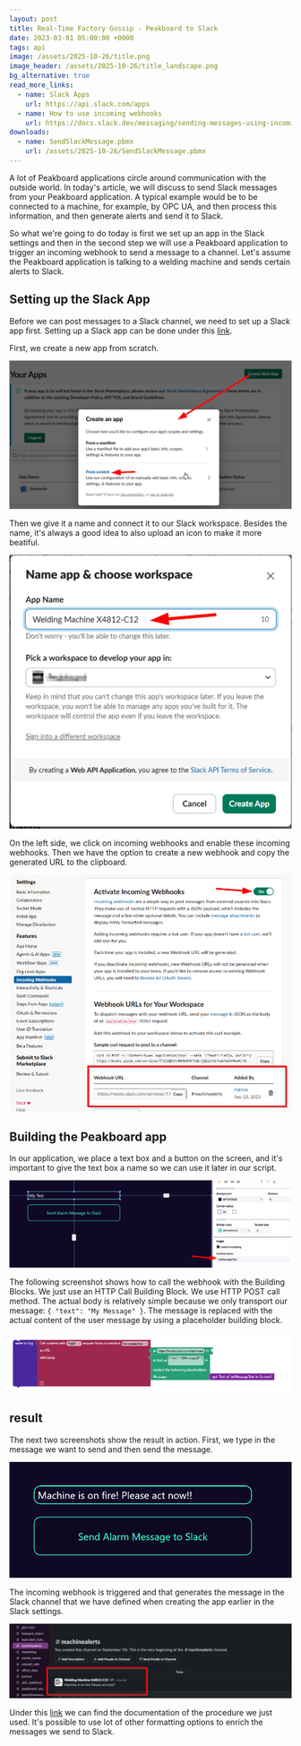 ```yaml
---
layout: post
title: Real-Time Factory Gossip - Peakboard to Slack
date: 2023-03-01 05:00:00 +0000
tags: api
image: /assets/2025-10-26/title.png
image_header: /assets/2025-10-26/title_landscape.png
bg_alternative: true
read_more_links:
  - name: Slack Apps
    url: https://api.slack.com/apps
  - name: How to use incoming webhooks
    url: https://docs.slack.dev/messaging/sending-messages-using-incoming-webhooks
downloads:
  - name: SendSlackMessage.pbmx
    url: /assets/2025-10-26/SendSlackMessage.pbmx
---
```

A lot of Peakboard applications circle around communication with the outside world. In today's article, we will discuss to send Slack messages from your Peakboard application. A typical example would be to be connected to a machine, for example, by OPC UA, and then process this information, and then  generate alerts and send it to Slack. 

So what we're going to do today is first we set up an app in the Slack settings and then in the second step we will use a Peakboard application to trigger an incoming webhook to send a message to a channel. Let's assume the Peakboard application is talking to a welding machine and sends certain alerts to Slack.

## Setting up the Slack App

Before we can post messages to a Slack channel, we need to set up a Slack app first. Setting up a Slack app can be done under this [link](https://api.slack.com/apps). 

First, we create a new app from scratch. 

![image](/assets/2025-10-26/slack-create-app-from-scratch.png)

Then we give it a name and connect it to our Slack workspace. Besides the name, it's always a good idea to also upload an icon to make it more beatiful. 

![image](/assets/2025-10-26/slack-app-name-and-workspace.png)

On the left side, we click on incoming webhooks and enable these incoming webhooks. Then we have the option to create a new webhook and copy the generated URL to the clipboard. 

![image](/assets/2025-10-26/slack-enable-incoming-webhooks.png)

## Building the Peakboard app

In our application, we place a text box and a button on the screen, and it's important to give the text box a name so we can use it later in our script. 

![image](/assets/2025-10-26/peakboard-app-text-box-setup.png)

The following screenshot shows how to call the webhook with the Building Blocks. We just use an HTTP Call Building Block. We use HTTP POST call method. The actual body is relatively simple because we only transport our message: `{ "text": "My Message" }`. The message is replaced with the actual content of the user message by using a placeholder building block. 

![image](/assets/2025-10-26/peakboard-http-call-webhook-setup.png)

## result

The next two screenshots show the result in action. First, we type in the message we want to send and then send the message. 

![image](/assets/2025-10-26/peakboard-send-message-interface.png)

The incoming webhook is triggered and that generates the message in the Slack channel that we have defined when creating the app earlier in the Slack settings. 

![image](/assets/2025-10-26/slack-channel-message-result.png)

Under this [link](https://docs.slack.dev/messaging/sending-messages-using-incoming-webhooks) we can find the documentation of the procedure we just used. It's  possible to use lot of other formatting options to enrich the messages we send to Slack. 